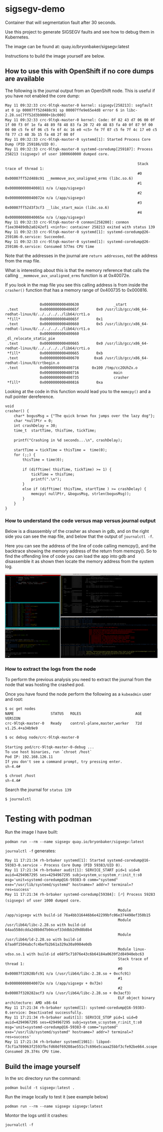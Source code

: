 # sigsegv-demo
Container that will segmentation fault after 30 seconds.

Use this project to generate SIGSEGV faults and see how to debug them in Kubernetes.

The image can be found at: quay.io/bryonbaker/sigsegv:latest

Instructions to build the image yourself are below.


## How to use this with OpenShift if no core dumps are available

The following is the journal output from an OpenShift node. This is useful if you have not enabled the core dump:

```
May 11 09:32:33 crc-9ltqk-master-0 kernel: sigsegv[258213]: segfault at 0 ip 00007ff52d488c91 sp 00007ffe9e65e4d8 error 6 in libc-2.28.so[7ff52d3b9000+1bc000]
May 11 09:32:33 crc-9ltqk-master-0 kernel: Code: 0f 82 43 d7 06 00 0f 1f 00 f3 0f 1e fa 48 89 f8 48 83 fa 20 72 49 48 83 fa 40 0f 87 9f 00 00 00 c5 fe 6f 06 c5 fe 6f 4c 16 e0 <c5> fe 7f 07 c5 fe 7f 4c 17 e0 c5 f8 77 c3 48 3b 15 fa 48 2f 00 0f
May 11 09:32:33 crc-9ltqk-master-0 systemd[1]: Started Process Core Dump (PID 259186/UID 0).
May 11 09:32:33 crc-9ltqk-master-0 systemd-coredump[259187]: Process 258213 (sigsegv) of user 1000660000 dumped core.
                                                             
                                                             Stack trace of thread 1:
                                                             #0  0x00007ff52d488c91 __memmove_avx_unaligned_erms (libc.so.6)
                                                             #1  0x0000000000400811 n/a (/app/sigsegv)
                                                             #2  0x000000000040072e n/a (/app/sigsegv)
                                                             #3  0x00007ff52d3f3cf3 __libc_start_main (libc.so.6)
                                                             #4  0x000000000040065e n/a (/app/sigsegv)
May 11 09:32:33 crc-9ltqk-master-0 conmon[258200]: conmon f1ee30489db2a0242ef1 <ninfo>: container 258213 exited with status 139
May 11 09:32:33 crc-9ltqk-master-0 systemd[1]: systemd-coredump@26-259186-0.service: Succeeded.
May 11 09:32:33 crc-9ltqk-master-0 systemd[1]: systemd-coredump@26-259186-0.service: Consumed 577ms CPU time
```

Note that the addresses in the journal are ```return addresses```, not the address from the map file.


What is interesting about this is that the memory reference that calls the calling ```__memmove_avx_unaligned_erms``` function is at 0x40072e. 

If you look in the map file you see this calling address is from inside the ```crasher()``` function that has a memory range of 0x400735 to 0x000816. 

```

                0x0000000000400630                _start
 .text          0x000000000040065f        0x0 /usr/lib/gcc/x86_64-redhat-linux/8/../../../../lib64/crt1.o
 *fill*         0x000000000040065f        0x1 
 .text          0x0000000000400660        0x5 /usr/lib/gcc/x86_64-redhat-linux/8/../../../../lib64/crt1.o
                0x0000000000400660                _dl_relocate_static_pie
 .text          0x0000000000400665        0x0 /usr/lib/gcc/x86_64-redhat-linux/8/../../../../lib64/crti.o
 *fill*         0x0000000000400665        0xb 
 .text          0x0000000000400670       0xa6 /usr/lib/gcc/x86_64-redhat-linux/8/crtbegin.o
 .text          0x0000000000400716      0x100 /tmp/cc2OUhZx.o
                0x0000000000400716                main
                0x0000000000400735                crasher
 *fill*         0x0000000000400816        0xa 
```

Looking at the code in this function would lead you to the ```memcpy()``` and a null pointer dereference. 

```
void
crasher() {
    char* bogusMsg = {"The quick brown fox jumps over the lazy dog"};
    char *nullPtr = 0;
    int crashDelay = 30;
    time_t  startTime, thisTime, tickTime;

    printf("Crashing in %d seconds...\n", crashDelay);

    startTime = tickTime = thisTime =  time(0);
    for (;;) {
        thisTime = time(0);

        if (difftime( thisTime, tickTime) >= 1) {
            tickTime = thisTime;
            printf(".\n");
        }
        else if (difftime( thisTime, startTime ) >= crashDelay) {
            memcpy( nullPtr, &bogusMsg, strlen(bogusMsg));
        }
    }
}
```

### How to understand the code versus map versus journal output

Below is a disassembly of the crasher as shown in gdb, and on the right side you can see the map file, and below that the output of ```journalctl -f```.

Here you can see the address of the line of code calling memcpy(), and the backtrace showing the memory address of the return from memcpy(). So to find the offending line of code you can load the app into gdb and disassemble it as shown then locate the memory address from the system log.

![Debugger](./images/debugger-full.png)


### How to extract the logs from the node

To perform the previous analysis you need to extract the journal from the node that was hosting the crashed pod.

Once you have found the node perform the following as a ```kubeadmin``` user and root:
```
$ oc get nodes
NAME                 STATUS   ROLES                         AGE   VERSION
crc-9ltqk-master-0   Ready    control-plane,master,worker   72d   v1.25.4+a34b9e9
```

```
$ oc debug node/crc-9ltqk-master-0

Starting pod/crc-9ltqk-master-0-debug ...
To use host binaries, run `chroot /host`
Pod IP: 192.168.126.11
If you don't see a command prompt, try pressing enter.
sh-4.4# 
```

```
$ chroot /host
sh-4.4# 
```

Search the journal for ```status 139```
```
$ journalctl
```

# Testing with podman

Run the image I have built:

```podman run --rm --name sigsegv quay.io/bryonbaker/sigsegv:latest```

```journalctl -f``` generates:

```
May 11 17:21:34 rh-brbaker systemd[1]: Started systemd-coredump@16-59383-0.service - Process Core Dump (PID 59383/UID 0).
May 11 17:21:34 rh-brbaker audit[1]: SERVICE_START pid=1 uid=0 auid=4294967295 ses=4294967295 subj=system_u:system_r:init_t:s0 msg='unit=systemd-coredump@16-59383-0 comm="systemd" exe="/usr/lib/systemd/systemd" hostname=? addr=? terminal=? res=success'
May 11 17:21:34 rh-brbaker systemd-coredump[59384]: [🡕] Process 59283 (sigsegv) of user 1000 dumped core.
                                                    
                                                    Module /app/sigsegv with build-id 76a4bb316446b6e42299bfc06e374498ef350b15
                                                    Module /usr/lib64/libc-2.28.so with build-id 64aa558dcdda2d8b0d7b04cef33ddbb2d9d8b8b4
                                                    Module /usr/lib64/ld-2.28.so with build-id 67aa0f1504abcfc4befb2b61a329a30a9984e0db
                                                    Module linux-vdso.so.1 with build-id e68f5c71076e43c6b64184a0639f2d84940ebc63
                                                    Stack trace of thread 1:
                                                    #0  0x00007f32028bfc91 n/a (/usr/lib64/libc-2.28.so + 0xcfc91)
                                                    #1  0x000000000040072e n/a (/app/sigsegv + 0x72e)
                                                    #2  0x00007f320282acf3 n/a (/usr/lib64/libc-2.28.so + 0x3acf3)
                                                    ELF object binary architecture: AMD x86-64
May 11 17:21:34 rh-brbaker systemd[1]: systemd-coredump@16-59383-0.service: Deactivated successfully.
May 11 17:21:34 rh-brbaker audit[1]: SERVICE_STOP pid=1 uid=0 auid=4294967295 ses=4294967295 subj=system_u:system_r:init_t:s0 msg='unit=systemd-coredump@16-59383-0 comm="systemd" exe="/usr/lib/systemd/systemd" hostname=? addr=? terminal=? res=success'
May 11 17:21:34 rh-brbaker systemd[1981]: libpod-f3cf1a789063f2593fbcfd60df69208ae551c7c696e5caaa25bbf3cfe92be664.scope: Consumed 29.374s CPU time.
```


## Build the image yourself
In the src directory run the command:

```
podman build -t sigsegv:latest .
```

Run the image locally to test it (see example below)

```
podman run --rm --name sigsegv sigsegv:latest
```

Montor the logs until it crashes:

```
journalctl -f
```
